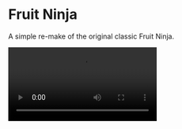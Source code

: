 # Fruit Ninja

A simple re-make of the original classic Fruit Ninja.


<video controls="controls" autoplay="autoplay">
  <source src="video_002_VP8.webm" type="video/webm" />
</video>
